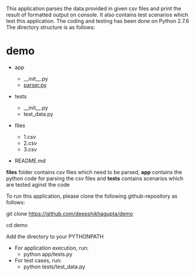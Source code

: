 This application parses the data provided in given csv files and print the result of formatted output on console.
It also contains test scenarios which test this application. The coding and testing has been done on Python 2.7.6
The directory structure is as follows:
# demo
 * app
    * \_\_init\_\_.py
   * [parser.py](./app/parser.py)
 
 * tests
   * \_\_init\_\_.py
   * test_data.py
 * files
   * 1.csv
   * 2.csv
   * 3.csv
 * README.md

**files** folder contains csv files which need to be parsed, **app** contains the python code for parsing the csv files and **tests** contains scenarios which are tested aginst the code

To run this application, please clone the following github-repository as follows:

git clone https://github.com/deepshikhagupta/demo

cd demo

Add the directory to your PYTHONPATH

* For application execution, run:
    * python app/tests.py
* For test cases, run:
    * python tests/test_data.py
